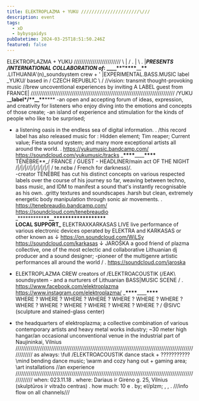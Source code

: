 ```yaml
---
title: ELEKTROPLAZMA + YUKU //////////////////////\///
description: event
tags:
  - xD
  - bybysgaidys
pubDatetime: 2024-03-25T18:51:50.246Z
featured: false
---
```


ELEKTROPLAZMA + YUKU //////////////////////\///
\ | / . | \ . |**_PRESENTS
/INTERNATIONAL COLLABORATION of_: **\_\_\_\_\***\*"\*\*\*\***\_\_**\*\***
.LITHUANIA'(n)\_soundsystem crew + '
|EXPERIMENTAL.BASS.MUSIC label \_YUKU/ based in / CZECH REPUBLIC \ \/
//vision: transmit thought-provoking music //brew uncoventional experiences by inviting A
LABEL guest from FRANCE|
/////////////////////////////////////////////////////////////////////////////
/YUKU \_**\_**label\*/************\*\*************\_\_************\*\*************
-an open and accepting forum of ideas, expression, and creativity for listeners who enjoy diving into the emotions and concepts of those create;
-an island of experience and stimulation for the kinds of people who like to be surprised;

- a listening oasis in the endless sea of digital information.
  .
  /this record label has also released music for :
  Hidden element; Tim reaper; Current value; Fiesta sound system; and many more exceptional artists all around the world.
  .
  https://yukumusic.bandcamp.com/
  https://soundcloud.com/yukumusic/tracks
  \_**************\*\*\*\***************\_\_\_\_**************\*\*\*\***************\
  TÉNÈBRE**\_/ FRANCE / GUEST - HEADLINER/main act OF THE NIGHT /|/|/|//|/|/|\/|/|/|
  / te.nɛbʁ / French for darkness)/\.\
  -creator TÉNÈBRE has cut his distinct concepts on various respected labels over the course of his journey so far,
  weaving between techno, bass music, and IDM to manifest a sound that's instantly recognisable as his own.
  .gritty textures and soundscapes
  .harsh but clean, extremely energetic body manipulation through sonic air movements.
  .
  https://tenebreaudio.bandcamp.com/
  https://soundcloud.com/tenebreaudio
  \_**************\*\*****************\_\_****************\*\*****************\
  LOCAL SUPPORT**\_**
  ELEKTRAXKARKASAS LIVE
  live performance of various electronic devices operated by ELEKTRA and KARKASAS or other known as ↓
  https://on.soundcloud.com/WjLSy
  https://soundcloud.com/karkasas
  ↓
  JAROŠKA
  a good friend of plazma collective, one of the most eclectic and collaborative Lithuanian dj producer and a sound designer;
  -pioneer of the multigenre artistic performances all around the world /
  .
  https://soundcloud.com/jaroska

* ELEKTROPLAZMA CREW
  creators of /ELEKTROACOUSTIK (/EAK\\ soundsystem - and a nurturers of Lithuanian BASS|MUSIC SCENE /
  .
  https://www.facebook.com/elektroplazma
  https://www.instagram.com/elektroplazma/
  \_**************\*\*\*\***************\_\_\_\_**************\*\*\*\***************\
  WHERE ? WHERE ? WHERE ? WHERE ? WHERE ? WHERE ? WHERE ? WHERE ? WHERE ? WHERE ? WHERE ? WHERE ? WHERE ?
  /
  @SIVC (sculpture and stained-glass center)

- the headquarters of elektroplazma;
  a collective combination of various contemporary artists and heavy metal works industry;
  ~30 meter high hangar/an occasional unconventional venue in the industrial part of Naujininkai, Vilnius
  ////////////////////////////////////////////////////////////////////////////////////////////////////////
  as always:
  \full /ELEKTROACOUSTIK dance stack + ???????????
  \mind bending dance music;
  \warm and cozy hang out + gaming area;
  \art installations
  //an experience
  ////////////////////////////////////////////////////////////////////////////////////////////////////////
  when: 023.11.18
  .
  where: Dariaus ir Girėno g. 25, Vilnius (skulptūros ir vitražo centras)
  .
  how much: 10 e
  .
  by; el/plzm;
  ,
  ,
  .
  ///info flow on all channels///
